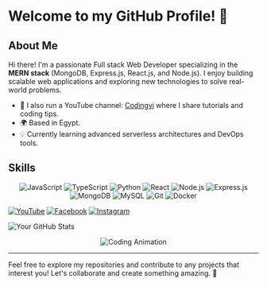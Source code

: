 # Welcome to my GitHub Profile! 👋

## About Me

Hi there! I'm a passionate Full stack Web Developer specializing in the **MERN stack** (MongoDB, Express.js, React.js, and Node.js). I enjoy building scalable web applications and exploring new technologies to solve real-world problems.

- 🎥 I also run a YouTube channel: [Codingvi](https://www.youtube.com/@CodingVi) where I share tutorials and coding tips.
- 🌍 Based in Egypt.
- 💡 Currently learning advanced serverless architectures and DevOps tools.

## Skills

<div align="center">

![JavaScript](https://img.shields.io/badge/JavaScript-F7DF1E?style=for-the-badge&logo=javascript&logoColor=black)
![TypeScript](https://img.shields.io/badge/TypeScript-3178C6?style=for-the-badge&logo=typescript&logoColor=white)
![Python](https://img.shields.io/badge/Python-3776AB?style=for-the-badge&logo=python&logoColor=white)
![React](https://img.shields.io/badge/React-61DAFB?style=for-the-badge&logo=react&logoColor=black)
![Node.js](https://img.shields.io/badge/Node.js-339933?style=for-the-badge&logo=nodedotjs&logoColor=white)
![Express.js](https://img.shields.io/badge/Express.js-000000?style=for-the-badge&logo=express&logoColor=white)
![MongoDB](https://img.shields.io/badge/MongoDB-47A248?style=for-the-badge&logo=mongodb&logoColor=white)
![MySQL](https://img.shields.io/badge/MySQL-4479A1?style=for-the-badge&logo=mysql&logoColor=white)
![Git](https://img.shields.io/badge/Git-F05032?style=for-the-badge&logo=git&logoColor=white)
![Docker](https://img.shields.io/badge/Docker-2496ED?style=for-the-badge&logo=docker&logoColor=white)

</div>


[![YouTube](https://img.shields.io/badge/YouTube-FF0000?style=for-the-badge&logo=youtube&logoColor=white)](https://www.youtube.com/@CodingVi)
[![Facebook](https://img.shields.io/badge/Facebook-1877F2?style=for-the-badge&logo=facebook&logoColor=white)](https://www.facebook.com/BnAbas5o/)
[![Instagram](https://img.shields.io/badge/Instagram-E4405F?style=for-the-badge&logo=instagram&logoColor=white)](https://instagram.com/bnabass_50)




![Your GitHub Stats](https://github-readme-stats.vercel.app/api?username=Codingvi&show_icons=true&theme=radical)



<div align="center">

![Coding Animation](https://media.giphy.com/media/qgQUggAC3Pfv687qPC/giphy.gif)

</div>

---

Feel free to explore my repositories and contribute to any projects that interest you! Let's collaborate and create something amazing. 🚀

